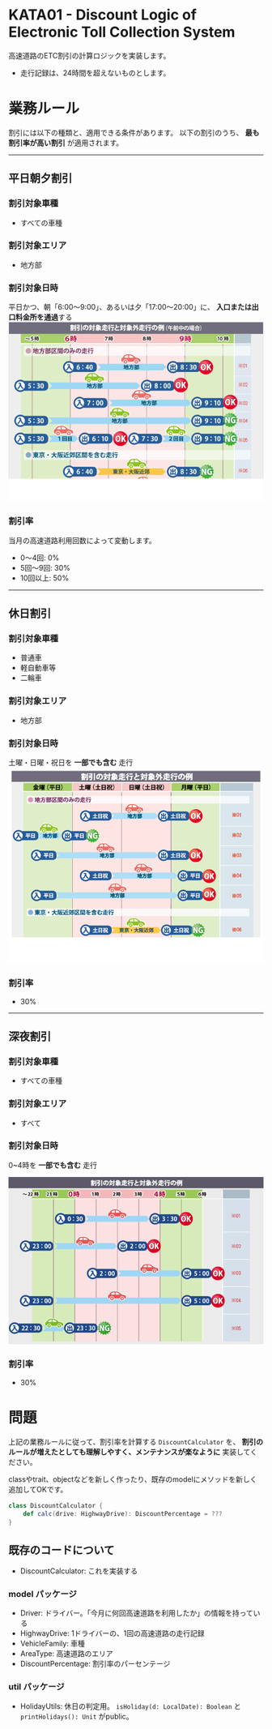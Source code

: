 # KATA01 - Discount Logic of Electronic Toll Collection System

高速道路のETC割引の計算ロジックを実装します。
- 走行記録は、24時間を超えないものとします。

# 業務ルール
割引には以下の種類と、適用できる条件があります。
以下の割引のうち、 **最も割引率が高い割引** が適用されます。

---

## 平日朝夕割引

### 割引対象車種
- すべての車種

### 割引対象エリア
- 地方部

### 割引対象日時
平日かつ、朝「6:00〜9:00」、あるいは夕「17:00〜20:00」に、 **入口または出口料金所を通過**する
![平日朝夕割引](./images/morning_or_evening.png)

### 割引率
当月の高速道路利用回数によって変動します。

- 0〜4回: 0%
- 5回〜9回: 30%
- 10回以上: 50%

---

## 休日割引

### 割引対象車種
- 普通車
- 軽自動車等
- 二輪車

### 割引対象エリア
- 地方部

### 割引対象日時
土曜・日曜・祝日を **一部でも含む** 走行
![休日割引](./images/holiday.png)

### 割引率
- 30%

---

## 深夜割引

### 割引対象車種
- すべての車種

### 割引対象エリア
- すべて

### 割引対象日時
0~4時を **一部でも含む** 走行

![深夜割引](./images/midnight.jpg)

### 割引率
- 30%

# 問題

上記の業務ルールに従って、割引率を計算する `DiscountCalculator` を、
 **割引のルールが増えたとしても理解しやすく、メンテナンスが楽なように** 実装してください。

classやtrait、objectなどを新しく作ったり、既存のmodelにメソッドを新しく追加してOKです。

```scala
class DiscountCalculator {
    def calc(drive: HighwayDrive): DiscountPercentage = ???
}
```

## 既存のコードについて

- DiscountCalculator: これを実装する

### model パッケージ
- Driver: ドライバー。「今月に何回高速道路を利用したか」の情報を持っている
- HighwayDrive: 1ドライバーの、1回の高速道路の走行記録
- VehicleFamily: 車種
- AreaType: 高速道路のエリア
- DiscountPercentage: 割引率のパーセンテージ

### util パッケージ
- HolidayUtils: 休日の判定用。 `isHoliday(d: LocalDate): Boolean` と `printHolidays(): Unit` がpublic。

